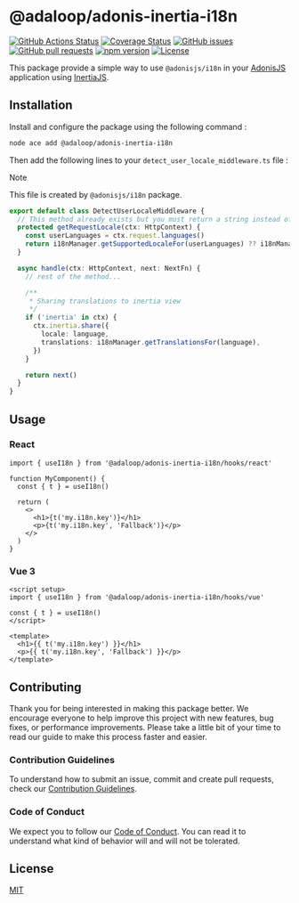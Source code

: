 # @adaloop/adonis-inertia-i18n

[![GitHub Actions Status](https://img.shields.io/github/actions/workflow/status/adaloop/adonis-inertia-i18n/test.yml?branch=main&style=flat)](https://github.com/adaloop/adonis-inertia-i18n/actions?query=workflow:Tests+branch:main)
[![Coverage Status](https://coveralls.io/repos/github/adaloop/adonis-inertia-i18n/badge.svg?branch=main)](https://coveralls.io/github/adaloop/adonis-inertia-i18n?branch=main)
[![GitHub issues](https://img.shields.io/github/issues/adaloop/adonis-inertia-i18n)](https://img.shields.io/github/issues/adaloop/adonis-inertia-i18n)
[![GitHub pull requests](https://img.shields.io/github/issues-pr/adaloop/adonis-inertia-i18n)](https://img.shields.io/github/issues-pr/adaloop/adonis-inertia-i18n)
[![npm version](https://badge.fury.io/js/%40adaloop%2Fadonis-inertia-i18n.svg)](https://badge.fury.io/js/%40adaloop%2Fadonis-inertia-i18n)
[![License](https://img.shields.io/github/license/adaloop/adonis-inertia-i18n)](https://img.shields.io/github/license/adaloop/adonis-inertia-i18n)

This package provide a simple way to use `@adonisjs/i18n` in your [AdonisJS](https://adonisjs.com) application using [InertiaJS](https://inertiajs.com).

## Installation

Install and configure the package using the following command :

```bash
node ace add @adaloop/adonis-inertia-i18n
```

Then add the following lines to your `detect_user_locale_middleware.ts` file :

> [!NOTE]  
> This file is created by `@adonisjs/i18n` package.

```ts
export default class DetectUserLocaleMiddleware {
  // This method already exists but you must return a string instead of string | null, then return the default locale if the user doesn't have a locale
  protected getRequestLocale(ctx: HttpContext) {
    const userLanguages = ctx.request.languages()
    return i18nManager.getSupportedLocaleFor(userLanguages) ?? i18nManager.defaultLocale
  }

  async handle(ctx: HttpContext, next: NextFn) {
    // rest of the method...

    /**
     * Sharing translations to inertia view
     */
    if ('inertia' in ctx) {
      ctx.inertia.share({
        locale: language,
        translations: i18nManager.getTranslationsFor(language),
      })
    }

    return next()
  }
}
```

## Usage

### React

```tsx
import { useI18n } from '@adaloop/adonis-inertia-i18n/hooks/react'

function MyComponent() {
  const { t } = useI18n()

  return (
    <>
      <h1>{t('my.i18n.key')}</h1>
      <p>{t('my.i18n.key', 'Fallback')}</p>
    </>
  )
}
```

### Vue 3

```vue
<script setup>
import { useI18n } from '@adaloop/adonis-inertia-i18n/hooks/vue'

const { t } = useI18n()
</script>

<template>
  <h1>{{ t('my.i18n.key') }}</h1>
  <p>{{ t('my.i18n.key', 'Fallback') }}</p>
</template>
```

## Contributing

Thank you for being interested in making this package better. We encourage everyone to help improve this project with new features, bug fixes, or performance improvements. Please take a little bit of your time to read our guide to make this process faster and easier.

### Contribution Guidelines

To understand how to submit an issue, commit and create pull requests, check our [Contribution Guidelines](/.github/CONTRIBUTING.md).

### Code of Conduct

We expect you to follow our [Code of Conduct](/.github/CODE_OF_CONDUCT.md). You can read it to understand what kind of behavior will and will not be tolerated.

## License

[MIT](./LICENSE.md)
